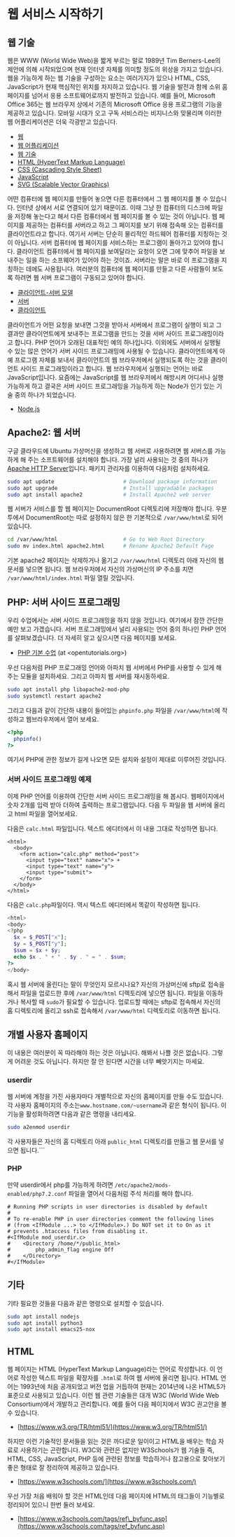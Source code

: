 # 웹 서비스 시작하기

## 웹 기술

웹은 WWW (World Wide Web)을 짧게 부르는 말로 1989년 Tim Berners-Lee의 제안에 의해 시작되었으며 현재 인터넷 자체를 의미할 정도의 위상을 가지고 있습니다. 웹을 가능하게 하는 웹 기술을 구성하는 요소는 여러가지가 있으나 HTML, CSS, JavaScript가 현재 핵심적인 위치를 차지하고 있습니다. 웹 기술을 발전과 함께 소위 홈페이지를 넘어서 응용 소프트웨어로까지 발전하고 있습니다. 예를 들어, Microsoft Office 365는 웹 브라우저 상에서 기존의 Microsoft Office 응용 프로그램의 기능을 제공하고 있습니다. 모바일 시대가 오고 구독 서비스라는 비지니스와 맞물리며 이러한 웹 어플리케이션은 더욱 각광받고 있습니다.

* [웹](https://ko.wikipedia.org/wiki/월드_와이드_웹)
* [웹 어플리케이션](https://ko.wikipedia.org/wiki/웹_애플리케이션)
* [웹 기술](https://developer.mozilla.org/ko/docs/Web)
* [HTML \(HyperText Markup Language\)](https://ko.wikipedia.org/wiki/HTML)
* [CSS \(Cascading Style Sheet\)](https://ko.wikipedia.org/wiki/종속형_시트)
* [JavaScript](https://ko.wikipedia.org/wiki/자바스크립트)
* [SVG \(Scalable Vector Graphics\)](https://ko.wikipedia.org/wiki/스케일러블_벡터_그래픽스)

어떤 컴퓨터에 웹 페이지를 만들어 놓으면 다른 컴퓨터에서 그 웹 페이지를 볼 수 있습니다. 인터넷 상에서 서로 연결되어 있기 때문이죠. 이때 그냥 한 컴퓨터의 디스크에 파일을 저장해 놓는다고 해서 다른 컴퓨터에서 웹 페이지를 볼 수 있는 것이 아닙니다. 웹 페이지를 제공하는 컴퓨터를 서버라고 하고 그 페이지를 보기 위해 접속해 오는 컴퓨터를 클라이언트라고 합니다. 여기서 서버는 단순히 물리적인 하드웨어 컴퓨터를 지칭하는 것이 아닙니다. 서버 컴퓨터에 웹 페이지를 서비스하는 프로그램이 돌아가고 있어야 합니다. 클라이언트 컴퓨터에서 웹 페이지를 보여달라는 요청이 오면 그에 맞추어 파일을 보내주는 일을 하는 소프웨어가 있어야 하는 것이죠. 서버라는 말은 바로 이 프로그램을 지칭하는 데에도 사용됩니다. 여러분의 컴퓨터에 웹 페이지를 만들고 다른 사람들이 보도록 하려면 웹 서버 프로그램이 구동되고 있어야 합니다.

* [클라이언트-서버 모델](https://ko.wikipedia.org/wiki/클라이언트_서버_모델)
* [서버](https://ko.wikipedia.org/wiki/서버)
* [클라이언트](https://ko.wikipedia.org/wiki/클라이언트_%28컴퓨팅%29)

클라이언트가 어떤 요청을 보내면 그것을 받아서 서버에서 프로그램이 실행이 되고 그 결과만 클라이언트에게 보내주는 프로그램을 만드는 것을 서버 사이드 프로그래밍이라고 합니다. PHP 언어가 오래된 대표적인 예의 하나입니다. 이외에도 서버에서 실행될 수 있는 많은 언어가 서버 사이드 프로그래밍에 사용될 수 있습니다. 클라이언트에게 아예 프로그램 자체를 보내서 클라이언트의 웹 브라우저에서 실행되도록 하는 것을 클라이언트 사이드 프로그래밍이라고 합니다. 웹 브라우저에서 실행되는 언어는 바로 JavaScript입니다. 요즘에는 JavaScript를 웹 브라우저에서 해방시켜 어디서나 실행가능하게 하고 결국은 서버 사이드 프로그래밍을 가능하게 하는 Node가 인기 있는 기술 중의 하나가 되었습니다.

* [Node.js](https://nodejs.org/ko/)

## Apache2: 웹 서버

구글 클라우드에 Ubuntu 가상머신을 생성하고 웹 서버로 사용하려면 웹 서버스를 가능하게 해 주는 소프트웨어를 설치해야 합니다. 가장 널리 사용되는 것 중의 하나가 [Apache HTTP Server](https://httpd.apache.org/)입니다. 패키지 관리자를 이용하여 다음처럼 설치하세요.

```bash
sudo apt update                      # Download package information
sudo apt upgrade                     # Install upgradable packages
sudo apt install apache2             # Install Apache2 web server
```

웹 서버가 서비스를 할 웹 페이지는 DocumentRoot 디렉토리에 저장해야 합니다. 우분투에서 DocumentRoot는 따로 설정하지 않은 한 기본적으로 `/var/www/html`로 되어 있습니다.

```bash
cd /var/www/html                     # Go to Web Root Directory
sudo mv index.html apache2.html      # Rename Apache2 Default Page
```

기본 apache2 페이지는 삭제하거나 옮기고 `/var/www/html` 디렉토리 아래 자신의 웹 문서를 넣으면 됩니다. 웹 브라우저에서 자신의 가상머신의 IP 주소를 치면 `/var/www/html/index.html` 파일 열릴 것입니다.

## PHP: 서버 사이드 프로그래밍

우리 수업에서는 서버 사이드 프로그래밍을 하지 않을 것입니다. 여기에서 잠깐 간단한 예만 보고 가겠습니다. 서버 프로그래밍에서 널리 사용되는 언어 중의 하나인 PHP 언어를 살펴보겠습니다. 더 자세히 알고 싶으시면 다음 페이지를 보세요.

* [PHP 기본 수업](https://opentutorials.org/course/62) (at <opentutorials.org>)

우선 다음처럼 PHP 프로그래밍 언어와 아파치 웹 서버에서 PHP를 사용할 수 있게 해 주는 모듈을 설치하세요. 그리고 아파치 웹 서버를 재시동하세요.

```bash
sudo apt install php libapache2-mod-php
sudo systemctl restart apache2
```

그리고 다음과 같이 간단하 내용이 들어있는 `phpinfo.php` 파일을 `/var/www/html`에 작성하고 웹브라우저에서 열어 보세요.

```php
<?php
  phpinfo()
?>
```

여기서 PHP에 관한 정보가 길게 나오면 모든 설치와 설정이 제대로 이루어진 것입니다.

### 서버 사이드 프로그래밍 예제

이제 PHP 언어를 이용하여 간단한 서버 사이드 프로그래밍을 해 봅시다. 웹페이지에서 숫자 2개를 입력 받아 더하여 출력하는 프로그램입니다. 다음 두 파일을 웹 서버에 올리고 html 파일을 열어보세요.

다음은 `calc.html` 파일입니다. 텍스트 에디터에서 이 내용 그대로 작성하면 됩니다.

```markup
<html>
  <body>
    <form action="calc.php" method="post">
      <input type="text" name="x"> +
      <input type="text" name="y">
      <input type="submit">
    </form>
  </body>
</html>
```

다음은 `calc.php`파일이다. 역시 텍스트 에디터에서 똑같이 작성하면 됩니다.

```php
<html>
<body>
<?php
  $x = $_POST["x"];
  $y = $_POST["y"];
  $sum = $x + $y;
  echo $x . " + " . $y . " = " . $sum;
?>
</body>
```

혹시 웹 서버에 올린다는 말이 무엇인지 모르시나요? 자신의 가상머신에 sftp로 접속을 해서 파일을 업로드한 후에 `/var/www/html` 디렉토리에 넣으면 됩니다. 파일을 이동하거나 복사할 때 `sudo`가 필요할 수 있습니다. 업로드할 때에는 sftp로 접속해서 자신의 홈 디렉토리에 올리고 ssh로 접속해서 `/var/www/html` 디렉토리로 이동하면 됩니다.

## 개별 사용자 홈페이지

이 내용은 여러분이 꼭 따라해야 하는 것은 아닙니다. 해봐서 나쁠 것은 없습니다. 그렇게 어려운 것도 아닙니다. 하지만 잘 안 된다면 시간을 너무 빼앗기지는 마세요.

### userdir

웹 서버에 계정을 가진 사용자마다 개별적으로 자신의 홈페이지를 만들 수도 있습니다. 각 사용자 홈페이지의 주소는`www.hostname.com/~username`과 같은 형식이 됩니다. 이 기능을 활성화하려면 다음과 같은 명령을 내리세요.

```bash
sudo a2enmod userdir
```

각 사용자들은 자신의 홈 디렉토리 아래 `public_html` 디렉토리를 만들고 웹 문서를 넣으면 됩니다.\`\`\`

### PHP

만약 userdir에서 php를 가능하게 하려면 `/etc/apache2/mods-enabled/php7.2.conf` 파일을 열어서 다음처럼 주석 처리를 해야 합니다.

```text
# Running PHP scripts in user directories is disabled by default
# 
# To re-enable PHP in user directories comment the following lines
# (from <IfModule ...> to </IfModule>.) Do NOT set it to On as it
# prevents .htaccess files from disabling it.
#<IfModule mod_userdir.c>
#    <Directory /home/*/public_html>
#        php_admin_flag engine Off
#    </Directory>
#</IfModule>
```

## 기타

기타 필요한 것들을 다음과 같은 명령으로 설치할 수 있습니다.

```bash
sudo apt install nodejs
sudo apt install python3
sudo apt install emacs25-nox
```

## HTML

웹 페이지는 HTML \(HyperText Markup Language\)라는 언어로 작성합니다. 이 언어로 작성한 텍스트 파일을 확장자를 `.html`로 하여 웹 서버에 올리면 됩니다. HTML 언어는 1993년에 처음 공개되었고 버전 업을 거듭하여 현재는 2014년에 나온 HTML5가 표준으로 사용되고 있습니다. 이런 웹 관련 기술들은 대개 W3C \(World Wide Web Consortium\)에서 개발하고 관리합니다. 예를 들어 다음 페이지에서 W3C 권고안을 볼 수 있습니다.

* [https://www.w3.org/TR/html51/](https://www.w3.org/TR/html51/)

하지만 이런 기술적인 문서들을 읽는 것은 까다로운 일이이고 HTML을 배우는 학습 자료로 사용하기는 곤란합니다. W3C와 관련은 없지만 W3Schools가 웹 기술들 즉, HTML, CSS, JavaScript, PHP 등에 관련된 정보를 학습하거나 참고용으로 찾아보기 좋은 형태로 잘 정리하여 제공하고 있습니다.

* [https://www.w3schools.com/](https://www.w3schools.com/)

우선 가장 처음 배워야 할 것은 HTML인데 다음 페이지에 HTML의 태그들이 기능별로 정리되어 있으니 한번 둘러 보세요.

* [https://www.w3schools.com/tags/ref\_byfunc.asp](https://www.w3schools.com/tags/ref_byfunc.asp)

